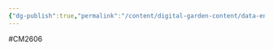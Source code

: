 ```yaml
---
{"dg-publish":true,"permalink":"/content/digital-garden-content/data-engineering-content/exam-prep-final-sem/data-engineering-content/cm-2606-lecture-3-notes/","updated":"2025-04-13T12:13:56.849+05:30"}
---
```


#CM2606 
